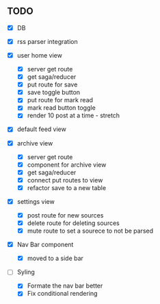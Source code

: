 
## TODO

- [x] DB

- [x] rss parser integration

- [x] user home view
    - [x] server get route
    - [x] get saga/reducer
    - [x] put route for save
    - [x] save toggle button
    - [x] put route for mark read
    - [x] mark read button toggle
    - [x] render 10 post at a time - stretch
- [x] default feed view

- [x] archive view
    - [x] server get route
    - [x] component for archive view 
    - [x] get saga/reducer
    - [x] connect put routes to view
    - [x] refactor save to a new table
- [x] settings view
    - [x] post route for new sources 
    - [x] delete route for deleting sources
    - [x] mute route to set a sourece to not be parsed

- [x] Nav Bar component
    - [x] moved to a side bar

- [ ] Syling
    - [x] Formate the nav bar better
    - [x] Fix conditional rendering
